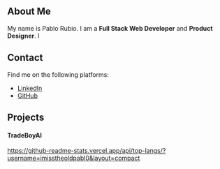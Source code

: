 ## About Me
My name is Pablo Rubio. I am a **Full Stack Web Developer** and **Product Designer**. I 

## Contact
Find me on the following platforms:
- [LinkedIn](https://www.linkedin.com/in/pablo-rubio-villarroel/)
- [GitHub](https://github.com/imisstheoldpabl0)

## Projects
#### TradeBoyAI

https://github-readme-stats.vercel.app/api/top-langs/?username=imisstheoldpabl0&layout=compact



<!--
**imisstheoldpabl0/imisstheoldpabl0** is a ✨ _special_ ✨ repository because its `README.md` (this file) appears on your GitHub profile.

Here are some ideas to get you started:

- 🔭 I’m currently working on ...
- 🌱 I’m currently learning ...
- 👯 I’m looking to collaborate on ...
- 🤔 I’m looking for help with ...
- 💬 Ask me about ...
- 📫 How to reach me: ...
- 😄 Pronouns: ...
- ⚡ Fun fact: ...
-->
